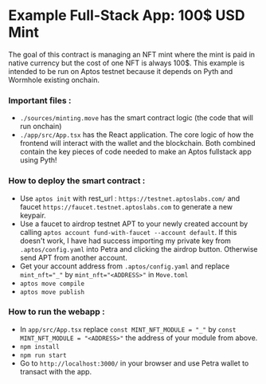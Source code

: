 # Example Full-Stack App: 100$ USD Mint

The goal of this contract is managing an NFT mint where the mint is paid in native currency but the cost of one NFT is always 100$.
This example is intended to be run on Aptos testnet because it depends on Pyth and Wormhole existing onchain.

### Important files : 
- `./sources/minting.move` has the smart contract logic (the code that will run onchain)
- `./app/src/App.tsx` has the React application. The core logic of how the frontend will interact with the wallet and the blockchain.
Both combined contain the key pieces of code needed to make an Aptos fullstack app using Pyth!

### How to deploy the smart contract :

- Use `aptos init` with rest_url : `https://testnet.aptoslabs.com/` and faucet `https://faucet.testnet.aptoslabs.com`  to generate a new keypair.
- Use a faucet to airdrop testnet APT to your newly created account by calling `aptos account fund-with-faucet --account default`. If this doesn't work, I have had success importing my private key from `.aptos/config.yaml` into Petra and clicking the airdrop button. Otherwise send APT from another account.
- Get your account address from `.aptos/config.yaml` and replace `mint_nft="_"` by `mint_nft="<ADDRESS>"` in `Move.toml`
- `aptos move compile`
- `aptos move publish` 

### How to run the webapp :

- In `app/src/App.tsx` replace `const MINT_NFT_MODULE = "_"` by `const MINT_NFT_MODULE = "<ADDRESS>"` the address of your module from above.
- `npm install`
- `npm run start`
- Go to `http://localhost:3000/` in your browser and use Petra wallet to transact with the app.
